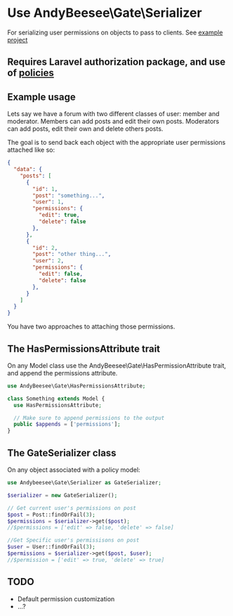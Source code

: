 # Use AndyBeesee\Gate\Serializer

For serializing user permissions on objects to pass to clients. See [example project](https://github.com/andybeesee/gate-serializer-example)

## Requires Laravel authorization package, and use of [policies](https://laravel.com/docs/5.2/authorization#policies)

## Example usage
Lets say we have a forum with two different classes of user: member and moderator. Members can add posts and edit their own posts. Moderators can add posts, edit their own and delete others posts.

The goal is to send back each object with the appropriate user permissions attached like so:

```json
{
  "data": {
    "posts": [
      {
        "id": 1,
        "post": "something...",
        "user": 1,
        "permissions": {
          "edit": true,
          "delete": false
        },
      },
      {
        "id": 2,
        "post": "other thing...",
        "user": 2,
        "permissions": {
          "edit": false,
          "delete": false
        },        
      }
    ]
  }
}
```

You have two approaches to attaching those permissions.

## The HasPermissionsAttribute trait
On any Model class use the AndyBeesee\Gate\HasPermissionAttribute trait, and append the permissions attribute.

```php
use AndyBeesee\Gate\HasPermissionsAttribute;

class Something extends Model {
  use HasPermissionsAttribute;

  // Make sure to append permissions to the output
  public $appends = ['permissions'];
}
```

## The GateSerializer class
On any object associated with a policy model:

```php
use Andybeesee\Gate\Serializer as GateSerializer;

$serializer = new GateSerializer();

// Get current user's permissions on post
$post = Post::findOrFail(3);
$permissions = $serializer->get($post);
//$permissions = ['edit' => false, 'delete' => false]

//Get Specific user's permissisons on post
$user = User::findOrFail(3);
$permissions = $serializer->get($post, $user);
//$permission = ['edit' => true, 'delete' => true]

```

## TODO

* Default permission customization
* ...?
